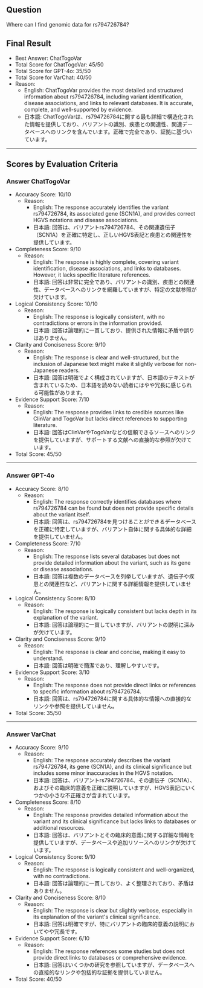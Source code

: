 ## Question

Where can I find genomic data for rs794726784?

## Final Result

- Best Answer: ChatTogoVar
- Total Score for ChatTogoVar: 45/50
- Total Score for GPT-4o: 35/50
- Total Score for VarChat: 40/50
- Reason:
  - English: ChatTogoVar provides the most detailed and structured information about rs794726784, including variant identification, disease associations, and links to relevant databases. It is accurate, complete, and well-supported by evidence.
  - 日本語: ChatTogoVarは、rs794726784に関する最も詳細で構造化された情報を提供しており、バリアントの識別、疾患との関連性、関連データベースへのリンクを含んでいます。正確で完全であり、証拠に基づいています。

---

## Scores by Evaluation Criteria

### Answer ChatTogoVar
- Accuracy Score: 10/10
  - Reason: 
    - English: The response accurately identifies the variant rs794726784, its associated gene (SCN1A), and provides correct HGVS notations and disease associations.
    - 日本語: 回答は、バリアントrs794726784、その関連遺伝子（SCN1A）を正確に特定し、正しいHGVS表記と疾患との関連性を提供しています。
- Completeness Score: 9/10
  - Reason: 
    - English: The response is highly complete, covering variant identification, disease associations, and links to databases. However, it lacks specific literature references.
    - 日本語: 回答は非常に完全であり、バリアントの識別、疾患との関連性、データベースへのリンクを網羅していますが、特定の文献参照が欠けています。
- Logical Consistency Score: 10/10
  - Reason: 
    - English: The response is logically consistent, with no contradictions or errors in the information provided.
    - 日本語: 回答は論理的に一貫しており、提供された情報に矛盾や誤りはありません。
- Clarity and Conciseness Score: 9/10
  - Reason: 
    - English: The response is clear and well-structured, but the inclusion of Japanese text might make it slightly verbose for non-Japanese readers.
    - 日本語: 回答は明確でよく構成されていますが、日本語のテキストが含まれているため、日本語を読めない読者にはやや冗長に感じられる可能性があります。
- Evidence Support Score: 7/10
  - Reason: 
    - English: The response provides links to credible sources like ClinVar and TogoVar but lacks direct references to supporting literature.
    - 日本語: 回答はClinVarやTogoVarなどの信頼できるソースへのリンクを提供していますが、サポートする文献への直接的な参照が欠けています。
- Total Score: 45/50

---

### Answer GPT-4o
- Accuracy Score: 8/10
  - Reason: 
    - English: The response correctly identifies databases where rs794726784 can be found but does not provide specific details about the variant itself.
    - 日本語: 回答は、rs794726784を見つけることができるデータベースを正確に特定していますが、バリアント自体に関する具体的な詳細を提供していません。
- Completeness Score: 7/10
  - Reason: 
    - English: The response lists several databases but does not provide detailed information about the variant, such as its gene or disease associations.
    - 日本語: 回答は複数のデータベースを列挙していますが、遺伝子や疾患との関連性など、バリアントに関する詳細情報を提供していません。
- Logical Consistency Score: 8/10
  - Reason: 
    - English: The response is logically consistent but lacks depth in its explanation of the variant.
    - 日本語: 回答は論理的に一貫していますが、バリアントの説明に深みが欠けています。
- Clarity and Conciseness Score: 9/10
  - Reason: 
    - English: The response is clear and concise, making it easy to understand.
    - 日本語: 回答は明確で簡潔であり、理解しやすいです。
- Evidence Support Score: 3/10
  - Reason: 
    - English: The response does not provide direct links or references to specific information about rs794726784.
    - 日本語: 回答は、rs794726784に関する具体的な情報への直接的なリンクや参照を提供していません。
- Total Score: 35/50

---

### Answer VarChat
- Accuracy Score: 9/10
  - Reason: 
    - English: The response accurately describes the variant rs794726784, its gene (SCN1A), and its clinical significance but includes some minor inaccuracies in the HGVS notation.
    - 日本語: 回答は、バリアントrs794726784、その遺伝子（SCN1A）、およびその臨床的意義を正確に説明していますが、HGVS表記にいくつかの小さな不正確さが含まれています。
- Completeness Score: 8/10
  - Reason: 
    - English: The response provides detailed information about the variant and its clinical significance but lacks links to databases or additional resources.
    - 日本語: 回答は、バリアントとその臨床的意義に関する詳細な情報を提供していますが、データベースや追加リソースへのリンクが欠けています。
- Logical Consistency Score: 9/10
  - Reason: 
    - English: The response is logically consistent and well-organized, with no contradictions.
    - 日本語: 回答は論理的に一貫しており、よく整理されており、矛盾はありません。
- Clarity and Conciseness Score: 8/10
  - Reason: 
    - English: The response is clear but slightly verbose, especially in its explanation of the variant's clinical significance.
    - 日本語: 回答は明確ですが、特にバリアントの臨床的意義の説明においてやや冗長です。
- Evidence Support Score: 6/10
  - Reason: 
    - English: The response references some studies but does not provide direct links to databases or comprehensive evidence.
    - 日本語: 回答はいくつかの研究を参照していますが、データベースへの直接的なリンクや包括的な証拠を提供していません。
- Total Score: 40/50